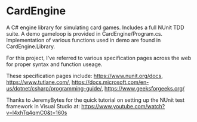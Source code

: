 # CardEngine
A C# engine library for simulating card games. Includes a full NUnit TDD suite. A demo gameloop is provided in CardEngine/Program.cs. Implementation of various functions used in demo are found in CardEngine.Library.

For this project, I've referred to various specification pages across the web for proper syntax and function useage.

These specification pages include:
  https://www.nunit.org/docs, 
  https://www.tutlane.com/, 
  https://docs.microsoft.com/en-us/dotnet/csharp/programming-guide/, 
  https://www.geeksforgeeks.org/

Thanks to JeremyBytes for the quick tutorial on setting up the NUnit test framework in Visual Studio at:
https://www.youtube.com/watch?v=l4xhTq4qmC0&t=160s
